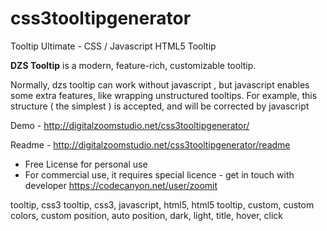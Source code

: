 # css3tooltipgenerator

Tooltip Ultimate - CSS / Javascript HTML5 Tooltip




<p><strong>DZS Tooltip</strong> is a modern, feature-rich, customizable tooltip. </p>
		<p>Normally, dzs tooltip can work without javascript , but javascript enables some extra features, like wrapping unstructured tooltips. For example, this structure ( the simplest ) is accepted, and will be corrected by javascript </p>



Demo - http://digitalzoomstudio.net/css3tooltipgenerator/

Readme - http://digitalzoomstudio.net/css3tooltipgenerator/readme


 * Free License for personal use
 * For commercial use, it requires special licence - get in touch with developer https://codecanyon.net/user/zoomit


tooltip, css3 tooltip, css3, javascript, html5, html5 tooltip, custom, custom colors, custom position, auto position, dark, light, title, hover, click